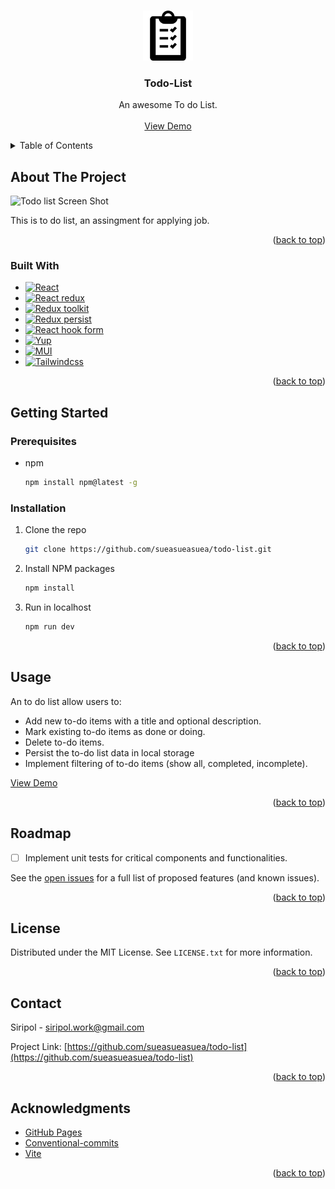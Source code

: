 <a name="readme-top"></a>

<!-- PROJECT LOGO -->
<br />
<div align="center">
  <a href="https://github.com/sueasueasuea/todo-list">
    <img src="/src/assets/to-do-list.svg" alt="Logo" width="80" height="80">
  </a>

  <h3 align="center">Todo-List</h3>

  <p align="center">
    An awesome To do List.
    <br />
    <br />
    <a href="https://sueasueasuea.github.io/todo-list/">View Demo</a>
  </p>
</div>

<!-- TABLE OF CONTENTS -->
<details>
  <summary>Table of Contents</summary>
  <ol>
    <li>
      <a href="#about-the-project">About The Project</a>
      <ul>
        <li><a href="#built-with">Built With</a></li>
      </ul>
    </li>
    <li>
      <a href="#getting-started">Getting Started</a>
      <ul>
        <li><a href="#prerequisites">Prerequisites</a></li>
        <li><a href="#installation">Installation</a></li>
      </ul>
    </li>
    <li><a href="#usage">Usage</a></li>
    <li><a href="#roadmap">Roadmap</a></li>
    <li><a href="#contributing">Contributing</a></li>
    <li><a href="#license">License</a></li>
    <li><a href="#contact">Contact</a></li>
    <li><a href="#acknowledgments">Acknowledgments</a></li>
  </ol>
</details>

<!-- ABOUT THE PROJECT -->

## About The Project

![Todo list Screen Shot](https://img5.pic.in.th/file/secure-sv1/Screenshot-2567-05-05-at-21.48.47.png)

This is to do list, an assingment for applying job.

<p align="right">(<a href="#readme-top">back to top</a>)</p>

### Built With

- [![React][React.js]][React-url]
- [![React redux][React-redux.com]][React-redux-url]
- [![Redux toolkit][Redux-toolkit.com]][Redux-toolkit-url]
- [![Redux persist][Redux-persist.com]][Redux-persist-url]
- [![React hook form][React-hook-form.com]][React-hook-form-url]
- [![Yup][Yup.com]][Yup-url]
- [![MUI][Mui.com]][Mui-url]
- [![Tailwindcss][Tailwindcss.com]][Tailwindcss-url]

<p align="right">(<a href="#readme-top">back to top</a>)</p>

<!-- GETTING STARTED -->

## Getting Started

### Prerequisites

- npm
  ```sh
  npm install npm@latest -g
  ```

### Installation

1. Clone the repo
   ```sh
   git clone https://github.com/sueasueasuea/todo-list.git
   ```
2. Install NPM packages
   ```sh
   npm install
   ```
3. Run in localhost
   ```sh
   npm run dev
   ```

<p align="right">(<a href="#readme-top">back to top</a>)</p>

<!-- USAGE EXAMPLES -->

## Usage

An to do list allow users to:

- Add new to-do items with a title and optional description.
- Mark existing to-do items as done or doing.
- Delete to-do items.
- Persist the to-do list data in local storage
- Implement filtering of to-do items (show all, completed, incomplete).

<a href="https://sueasueasuea.github.io/todo-list/">View Demo</a>

<p align="right">(<a href="#readme-top">back to top</a>)</p>

## Roadmap

- [ ] Implement unit tests for critical components and functionalities.

See the [open issues](https://github.com/sueasueasuea/todo-list/issues) for a full list of proposed features (and known issues).

<p align="right">(<a href="#readme-top">back to top</a>)</p>

<!-- LICENSE -->

## License

Distributed under the MIT License. See `LICENSE.txt` for more information.

<p align="right">(<a href="#readme-top">back to top</a>)</p>

<!-- CONTACT -->

## Contact

Siripol - siripol.work@gmail.com

Project Link: [https://github.com/sueasueasuea/todo-list](https://github.com/sueasueasuea/todo-list)

<p align="right">(<a href="#readme-top">back to top</a>)</p>

<!-- ACKNOWLEDGMENTS -->

## Acknowledgments

- [GitHub Pages](https://pages.github.com)
- [Conventional-commits](https://www.borntodev.com/2023/01/30/conventional-commits/)
- [Vite](https://vitejs.dev/)

<p align="right">(<a href="#readme-top">back to top</a>)</p>

<!-- MARKDOWN LINKS & IMAGES -->
<!-- https://www.markdownguide.org/basic-syntax/#reference-style-links -->

[React.js]: https://img.shields.io/badge/React-20232A?style=for-the-badge&logo=react&logoColor=61DAFB
[React-url]: https://reactjs.org/
[React-redux.com]: https://img.shields.io/badge/React%20Redux-000000?style=for-the-badge&logo=redux&logoColor-764ABC
[React-redux-url]: https://react-redux.js.org/
[Redux-toolkit.com]: https://img.shields.io/badge/Redux%20toolkit-000000?style=for-the-badge&logo=redux&logoColor-764ABC
[Redux-toolkit-url]: https://redux-toolkit.js.org/
[Redux-persist.com]: https://img.shields.io/badge/Redux%20Persist-000000?style=for-the-badge&logo=redux&logoColor-764ABC
[Redux-persist-url]: https://github.com/rt2zz/redux-persist
[React-hook-form.com]: https://img.shields.io/badge/Redux%20Hook%20Form-000000?style=for-the-badge&logo=reacthookform&logoColor-EC5990
[React-hook-form-url]: https://react-hook-form.com/
[Yup.com]: https://img.shields.io/badge/Yup-000000?style=for-the-badge
[Yup-url]: https://github.com/jquense/yup
[Mui.com]: https://img.shields.io/badge/Mui-000000?style=for-the-badge&logo=mui&logoColor-007FFF
[Mui-url]: https://mui.com/
[Tailwindcss.com]: https://img.shields.io/badge/Tailwindcss-000000?style=for-the-badge&logo=tailwindcss&logoColor-06B6D4
[Tailwindcss-url]: https://tailwindcss.com/

